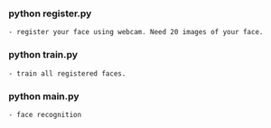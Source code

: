 ### python register.py

```
- register your face using webcam. Need 20 images of your face.
```

### python train.py

```
- train all registered faces.
```

### python main.py

```
- face recognition
```